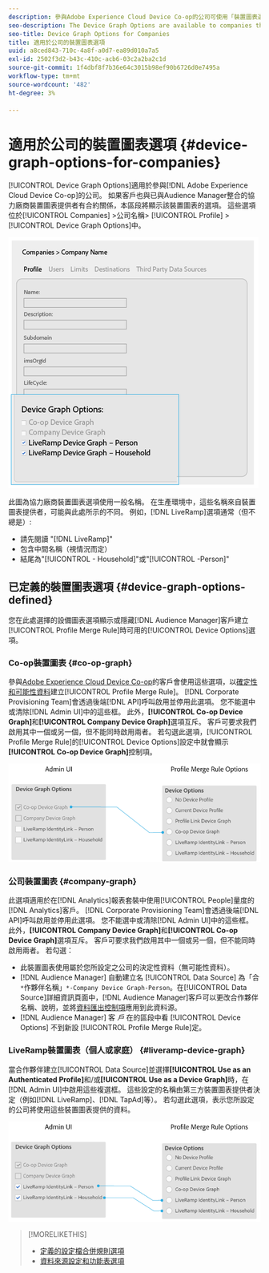 ```yaml
---
description: 參與Adobe Experience Cloud Device Co-op的公司可使用「裝置圖表選項」。 如果客戶也與已與Audience Manager整合的協力廠商裝置圖表提供者有合約關係，本區段將顯示該裝置圖表的選項。 這些選項位於公司>公司名稱>設定檔>裝置圖表選項。
seo-description: The Device Graph Options are available to companies that participate in the Adobe Experience Cloud Device Co-op. If a customer also has a contractual relationship with a third-party device graph provider that is integrated with Audience Manager, this section will show options for that device graph. These options are located in Companies > company name > Profile > Device Graph Options.
seo-title: Device Graph Options for Companies
title: 適用於公司的裝置圖表選項
uuid: a8ced843-710c-4a8f-a0d7-ea89d010a7a5
exl-id: 2502f3d2-b43c-410c-acb6-03c2a2ba2c1d
source-git-commit: 1f4dbf8f7b36e64c3015b98ef90b6726d0e7495a
workflow-type: tm+mt
source-wordcount: '482'
ht-degree: 3%

---
```


# 適用於公司的裝置圖表選項 {#device-graph-options-for-companies}

[!UICONTROL Device Graph Options]適用於參與[!DNL Adobe Experience Cloud Device Co-op]的公司。 如果客戶也與已與Audience Manager整合的協力廠商裝置圖表提供者有合約關係，本區段將顯示該裝置圖表的選項。 這些選項位於[!UICONTROL Companies] >公司名稱> [!UICONTROL Profile] > [!UICONTROL Device Graph Options]中。

![](assets/adminUIdataSource.png)

此圖為協力廠商裝置圖表選項使用一般名稱。 在生產環境中，這些名稱來自裝置圖表提供者，可能與此處所示的不同。 例如，[!DNL LiveRamp]選項通常（但不總是）:

* 請先閱讀 &quot;[!DNL LiveRamp]&quot;
* 包含中間名稱（視情況而定）
* 結尾為&quot;[!UICONTROL - Household]&quot;或&quot;[!UICONTROL -Person]&quot;

## 已定義的裝置圖表選項 {#device-graph-options-defined}

您在此處選擇的設備圖表選項顯示或隱藏[!DNL Audience Manager]客戶建立[!UICONTROL Profile Merge Rule]時可用的[!UICONTROL Device Options]選項。

### Co-op裝置圖表 {#co-op-graph}

參與[Adobe Experience Cloud Device Co-op](https://experienceleague.adobe.com/docs/device-co-op/using/about/overview.html?lang=en)的客戶會使用這些選項，以[確定性和可能性資料](https://experienceleague.adobe.com/docs/device-co-op/using/device-graph/links.html?lang=en)建立[!UICONTROL Profile Merge Rule]。 [!DNL Corporate Provisioning Team]會透過後端[!DNL API]呼叫啟用並停用此選項。 您不能選中或清除[!DNL Admin UI]中的這些框。 此外，**[!UICONTROL Co-op Device Graph]**&#x200B;和&#x200B;**[!UICONTROL Company Device Graph]**&#x200B;選項互斥。 客戶可要求我們啟用其中一個或另一個，但不能同時啟用兩者。 若勾選此選項，[!UICONTROL Profile Merge Rule]的[!UICONTROL Device Options]設定中就會顯示&#x200B;**[!UICONTROL Co-op Device Graph]**&#x200B;控制項。

![](assets/adminUI1.png)

### 公司裝置圖表 {#company-graph}

此選項適用於在[!DNL Analytics]報表套裝中使用[!UICONTROL People]量度的[!DNL Analytics]客戶。 [!DNL Corporate Provisioning Team]會透過後端[!DNL API]呼叫啟用並停用此選項。 您不能選中或清除[!DNL Admin UI]中的這些框。 此外，**[!UICONTROL Company Device Graph]**&#x200B;和&#x200B;**[!UICONTROL Co-op Device Graph]**&#x200B;選項互斥。 客戶可要求我們啟用其中一個或另一個，但不能同時啟用兩者。 若勾選：

* 此裝置圖表使用屬於您所設定之公司的決定性資料（無可能性資料）。
* [!DNL Audience Manager] 自動建立名 [!UICONTROL Data Source] 為「合 `*`作夥伴名稱」`*-Company Device Graph-Person`。在[!UICONTROL Data Source]詳細資訊頁面中，[!DNL Audience Manager]客戶可以更改合作夥伴名稱、說明，並將[資料匯出控制項](https://experienceleague.adobe.com/docs/device-co-op/using/device-graph/links.html?lang=en)應用到此資料源。
* [!DNL Audience Manager] 客 *戶* 在的區段中看 [!UICONTROL Device Options] 不到新設 [!UICONTROL Profile Merge Rule]定。

### LiveRamp裝置圖表（個人或家庭） {#liveramp-device-graph}

當合作夥伴建立[!UICONTROL Data Source]並選擇&#x200B;**[!UICONTROL Use as an Authenticated Profile]**&#x200B;和/或&#x200B;**[!UICONTROL Use as a Device Graph]**&#x200B;時，在[!DNL Admin UI]中啟用這些複選框。 這些設定的名稱由第三方裝置圖表提供者決定（例如[!DNL LiveRamp]、[!DNL TapAd]等）。 若勾選此選項，表示您所設定的公司將使用這些裝置圖表提供的資料。

![](assets/adminUI2.png)

>[!MORELIKETHIS]
>
>* [定義的設定檔合併規則選項](https://experienceleague.adobe.com/docs/audience-manager/user-guide/features/profile-merge-rules/merge-rule-definitions.html?lang=en)
>* [資料來源設定和功能表選項](https://experienceleague.adobe.com/docs/audience-manager/user-guide/features/data-sources/datasources-list-and-settings.html?lang=en)

